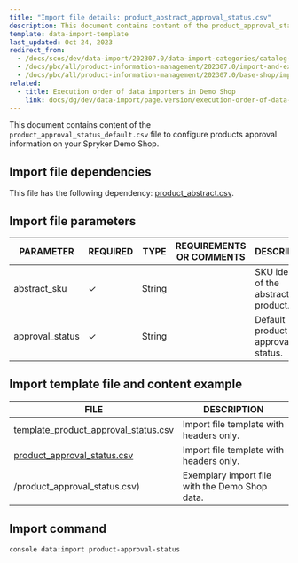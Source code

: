 ```yaml
---
title: "Import file details: product_abstract_approval_status.csv"
description: This document contains content of the product_approval_status_default.csv file to configure products approval information on your Spryker Demo Shop.
template: data-import-template
last_updated: Oct 24, 2023
redirect_from:
  - /docs/scos/dev/data-import/202307.0/data-import-categories/catalog-setup/products/file-details-product-abstract-approval-status.csv.html
  - /docs/pbc/all/product-information-management/202307.0/import-and-export-data/products-data-import/file-details-product-abstract-approval-status.csv.html
  - /docs/pbc/all/product-information-management/202307.0/base-shop/import-and-export-data/products-data-import/file-details-product-abstract-approval-status.csv.html
related:
  - title: Execution order of data importers in Demo Shop
    link: docs/dg/dev/data-import/page.version/execution-order-of-data-importers.html
---
```


This document contains content of the `product_approval_status_default.csv` file to configure products approval information on your Spryker Demo Shop.

## Import file dependencies

This file has the following dependency: [product_abstract.csv](/docs/pbc/all/product-information-management/{{page.version}}/base-shop/import-and-export-data/products-data-import/import-file-details-product-abstract.csv.html).


## Import file parameters

| PARAMETER | REQUIRED | TYPE | REQUIREMENTS OR COMMENTS | DESCRIPTION |
| --- | --- | --- | --- | --- |
| abstract_sku | &check;  | String | | SKU identifier of the abstract product. |
| approval_status | &check;  | String | | Default product approval status. |



## Import template file and content example


| FILE | DESCRIPTION |
| --- | --- |
| [template_product_approval_status.csv](https://spryker.s3.eu-central-1.amazonaws.com/docs/Developer+Guide/Back-End/Data+Manipulation/Data+Ingestion/Data+Import/Data+Import+Categories/Catalog+Setup/Products/202200.0/template_product_approval_status.csv) | Import file template with headers only. |
| [product_approval_status.csv](https://spryker.s3.eu-central-1.amazonaws.com/docs/Developer+Guide/Back-End/Data+Manipulation/Data+Ingestion/Data+Import/Data+Import+Categories/Catalog+Setup/Products/202200.0/product_approval_status.csv) | Import file template with headers only. |
/product_approval_status.csv) | Exemplary import file with the Demo Shop data. |

## Import command

```bash
console data:import product-approval-status
```
